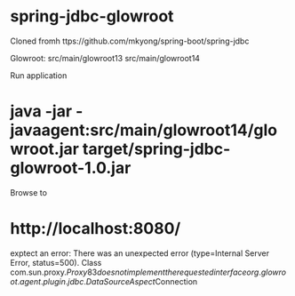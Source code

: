 # spring-jdbc-glowroot
Cloned fromh ttps://github.com/mkyong/spring-boot/spring-jdbc

Glowroot:
src/main/glowroot13
src/main/glowroot14

Run application
# java -jar -javaagent:src/main/glowroot14/glowroot.jar target/spring-jdbc-glowroot-1.0.jar

Browse to
# http://localhost:8080/

exptect an error:
There was an unexpected error (type=Internal Server Error, status=500).
Class com.sun.proxy.$Proxy83 does not implement the requested interface org.glowroot.agent.plugin.jdbc.DataSourceAspect$Connection
